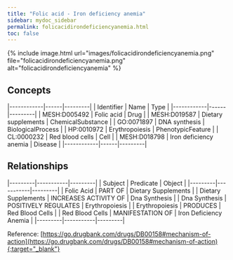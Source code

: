 ```yaml
---
title: "Folic acid - Iron deficiency anemia"
sidebar: mydoc_sidebar
permalink: folicacidirondeficiencyanemia.html
toc: false 
---
```


{% include image.html url="images/folicacidirondeficiencyanemia.png" file="folicacidirondeficiencyanemia.png" alt="folicacidirondeficiencyanemia" %}

## Concepts

|------------|------|---------|
| Identifier | Name | Type    |
|------------|------|---------|
| MESH:D005492 | Folic acid | Drug |
| MESH:D019587 | Dietary supplements | ChemicalSubstance |
| GO:0071897 | DNA synthesis | BiologicalProcess |
| HP:0010972 | Erythropoiesis | PhenotypicFeature |
| CL:0000232 | Red blood cells | Cell |
| MESH:D018798 | Iron deficiency anemia | Disease |
|------------|------|---------|

## Relationships

|---------|-----------|---------|
| Subject | Predicate | Object  |
|---------|-----------|---------|
| Folic Acid | PART OF | Dietary Supplements |
| Dietary Supplements | INCREASES ACTIVITY OF | Dna Synthesis |
| Dna Synthesis | POSITIVELY REGULATES | Erythropoiesis |
| Erythropoiesis | PRODUCES | Red Blood Cells |
| Red Blood Cells | MANIFESTATION OF | Iron Deficiency Anemia |
|---------|-----------|---------|

Reference: [https://go.drugbank.com/drugs/DB00158#mechanism-of-action](https://go.drugbank.com/drugs/DB00158#mechanism-of-action){:target="_blank"}